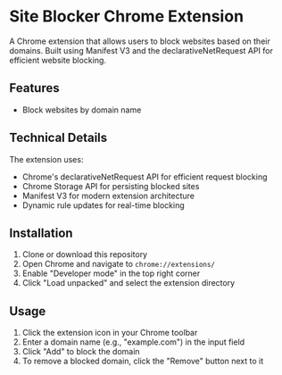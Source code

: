 # Site Blocker Chrome Extension

A Chrome extension that allows users to block websites based on their domains. Built using Manifest V3 and the declarativeNetRequest API for efficient website blocking.

## Features

- Block websites by domain name

## Technical Details

The extension uses:
- Chrome's declarativeNetRequest API for efficient request blocking
- Chrome Storage API for persisting blocked sites
- Manifest V3 for modern extension architecture
- Dynamic rule updates for real-time blocking

## Installation

1. Clone or download this repository
2. Open Chrome and navigate to `chrome://extensions/`
3. Enable "Developer mode" in the top right corner
4. Click "Load unpacked" and select the extension directory

## Usage

1. Click the extension icon in your Chrome toolbar
2. Enter a domain name (e.g., "example.com") in the input field
3. Click "Add" to block the domain
4. To remove a blocked domain, click the "Remove" button next to it

